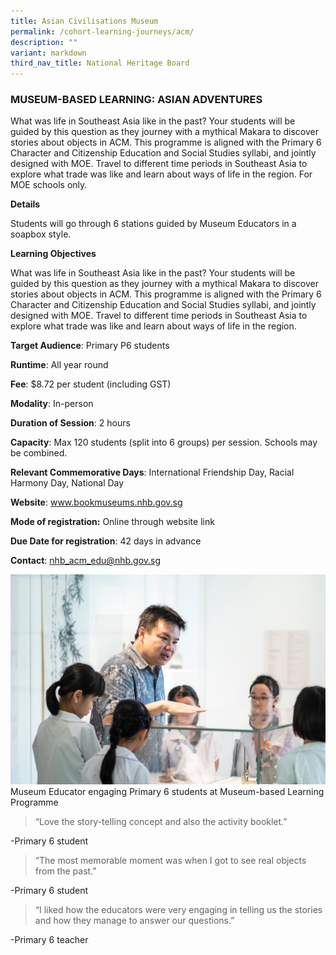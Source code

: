 ```yaml
---
title: Asian Civilisations Museum
permalink: /cohort-learning-journeys/acm/
description: ""
variant: markdown
third_nav_title: National Heritage Board
---
```

### MUSEUM-BASED LEARNING: ASIAN ADVENTURES

What was life in Southeast Asia like in the past? Your students will be guided by this question as they journey with a mythical Makara to discover stories about objects in ACM. This programme is aligned with the Primary 6 Character and Citizenship Education and Social Studies syllabi, and jointly designed with MOE. Travel to different time periods in Southeast Asia to explore what trade was like and learn about ways of life in the region. 
For MOE schools only. 

**Details**

Students will go through 6 stations guided by Museum Educators in a soapbox style.

**Learning Objectives**

What was life in Southeast Asia like in the past? Your students will be guided by this question as they journey with a mythical Makara to discover stories about objects in ACM. This programme is aligned with the Primary 6 Character and Citizenship Education and Social Studies syllabi, and jointly designed with MOE. Travel to different time periods in Southeast Asia to explore what trade was like and learn about ways of life in the region.

**Target Audience**: Primary P6 students
	
**Runtime**: All year round	
	
**Fee**: $8.72 per student (including GST)
	
**Modality**: In-person
	
**Duration of Session**: 2 hours	
	
**Capacity**: Max 120 students (split into 6 groups) per session. Schools may be combined.	
	
**Relevant Commemorative Days**: International Friendship Day, Racial Harmony Day, National Day	
	
**Website**: www.bookmuseums.nhb.gov.sg
	
**Mode of registration:** Online through website link
	
**Due Date for registration**: 42 days in advance
	
**Contact**: 	nhb_acm_edu@nhb.gov.sg

![](/images/MBL_1__1_.jpg)
Museum Educator engaging Primary 6 students at Museum-based Learning Programme

> “Love the story-telling concept and also the activity booklet.” 

-Primary 6 student

> “The most memorable moment was when I got to see real objects from the past.” 

-Primary 6 student

> “I liked how the educators were very engaging in telling us the stories and how they manage to answer our questions.” 

-Primary 6 teacher